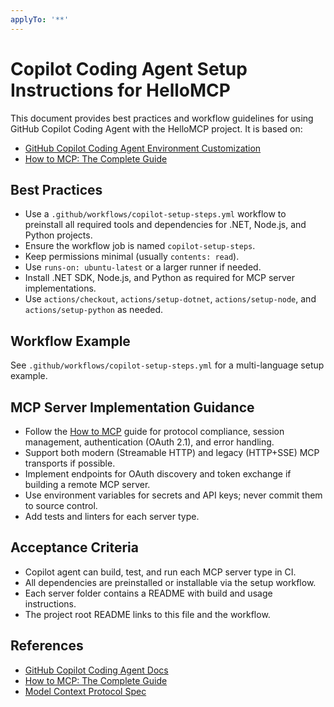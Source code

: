 ```yaml
---
applyTo: '**'
---
```

# Copilot Coding Agent Setup Instructions for HelloMCP

This document provides best practices and workflow guidelines for using GitHub Copilot Coding Agent with the HelloMCP project. It is based on:
- [GitHub Copilot Coding Agent Environment Customization](https://docs.github.com/en/copilot/customizing-copilot/customizing-the-development-environment-for-copilot-coding-agent)
- [How to MCP: The Complete Guide](https://simplescraper.io/blog/how-to-mcp)

## Best Practices

- Use a `.github/workflows/copilot-setup-steps.yml` workflow to preinstall all required tools and dependencies for .NET, Node.js, and Python projects.
- Ensure the workflow job is named `copilot-setup-steps`.
- Keep permissions minimal (usually `contents: read`).
- Use `runs-on: ubuntu-latest` or a larger runner if needed.
- Install .NET SDK, Node.js, and Python as required for MCP server implementations.
- Use `actions/checkout`, `actions/setup-dotnet`, `actions/setup-node`, and `actions/setup-python` as needed.

## Workflow Example

See `.github/workflows/copilot-setup-steps.yml` for a multi-language setup example.

## MCP Server Implementation Guidance

- Follow the [How to MCP](https://simplescraper.io/blog/how-to-mcp) guide for protocol compliance, session management, authentication (OAuth 2.1), and error handling.
- Support both modern (Streamable HTTP) and legacy (HTTP+SSE) MCP transports if possible.
- Implement endpoints for OAuth discovery and token exchange if building a remote MCP server.
- Use environment variables for secrets and API keys; never commit them to source control.
- Add tests and linters for each server type.

## Acceptance Criteria

- Copilot agent can build, test, and run each MCP server type in CI.
- All dependencies are preinstalled or installable via the setup workflow.
- Each server folder contains a README with build and usage instructions.
- The project root README links to this file and the workflow.

## References
- [GitHub Copilot Coding Agent Docs](https://docs.github.com/en/copilot/customizing-copilot/customizing-the-development-environment-for-copilot-coding-agent)
- [How to MCP: The Complete Guide](https://simplescraper.io/blog/how-to-mcp)
- [Model Context Protocol Spec](https://modelcontextprotocol.io/specification/2025-03-26)
